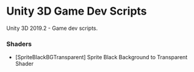 # Unity 3D Game Dev Scripts
Unity 3D 2019.2 - Game dev scripts.

### Shaders
* [SpriteBlackBGTransparent] Sprite Black Background to Transparent Shader
